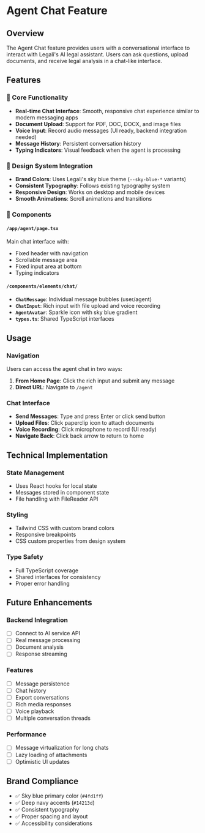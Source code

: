 # Agent Chat Feature

## Overview

The Agent Chat feature provides users with a conversational interface to interact with Legali's AI legal assistant. Users can ask questions, upload documents, and receive legal analysis in a chat-like interface.

## Features

### 🎯 Core Functionality

- **Real-time Chat Interface**: Smooth, responsive chat experience similar to modern messaging apps
- **Document Upload**: Support for PDF, DOC, DOCX, and image files
- **Voice Input**: Record audio messages (UI ready, backend integration needed)
- **Message History**: Persistent conversation history
- **Typing Indicators**: Visual feedback when the agent is processing

### 🎨 Design System Integration

- **Brand Colors**: Uses Legali's sky blue theme (`--sky-blue-*` variants)
- **Consistent Typography**: Follows existing typography system
- **Responsive Design**: Works on desktop and mobile devices
- **Smooth Animations**: Scroll animations and transitions

### 🚀 Components

#### `/app/agent/page.tsx`

Main chat interface with:

- Fixed header with navigation
- Scrollable message area
- Fixed input area at bottom
- Typing indicators

#### `/components/elements/chat/`

- **`ChatMessage`**: Individual message bubbles (user/agent)
- **`ChatInput`**: Rich input with file upload and voice recording
- **`AgentAvatar`**: Sparkle icon with sky blue gradient
- **`types.ts`**: Shared TypeScript interfaces

## Usage

### Navigation

Users can access the agent chat in two ways:

1. **From Home Page**: Click the rich input and submit any message
2. **Direct URL**: Navigate to `/agent`

### Chat Interface

- **Send Messages**: Type and press Enter or click send button
- **Upload Files**: Click paperclip icon to attach documents
- **Voice Recording**: Click microphone to record (UI ready)
- **Navigate Back**: Click back arrow to return to home

## Technical Implementation

### State Management

- Uses React hooks for local state
- Messages stored in component state
- File handling with FileReader API

### Styling

- Tailwind CSS with custom brand colors
- Responsive breakpoints
- CSS custom properties from design system

### Type Safety

- Full TypeScript coverage
- Shared interfaces for consistency
- Proper error handling

## Future Enhancements

### Backend Integration

- [ ] Connect to AI service API
- [ ] Real message processing
- [ ] Document analysis
- [ ] Response streaming

### Features

- [ ] Message persistence
- [ ] Chat history
- [ ] Export conversations
- [ ] Rich media responses
- [ ] Voice playback
- [ ] Multiple conversation threads

### Performance

- [ ] Message virtualization for long chats
- [ ] Lazy loading of attachments
- [ ] Optimistic UI updates

## Brand Compliance

- ✅ Sky blue primary color (`#4fd1ff`)
- ✅ Deep navy accents (`#14213d`)
- ✅ Consistent typography
- ✅ Proper spacing and layout
- ✅ Accessibility considerations

